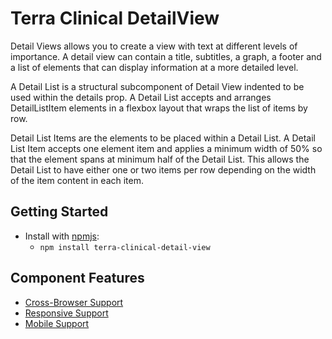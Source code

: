 # Terra Clinical DetailView

Detail Views allows you to create a view with text at different levels of importance. A detail view can contain a title, subtitles, a graph, a footer and a list of elements that can display information at a more detailed level.

A Detail List is a structural subcomponent of Detail View indented to be used within the details prop. A Detail List accepts and arranges DetailListItem elements in a flexbox layout that wraps the list of items by row.

Detail List Items are the elements to be placed within a Detail List. A Detail List Item accepts one element item and applies a minimum width of 50% so that the element spans at minimum half of the Detail List. This allows the Detail List to have either one or two items per row depending on the width of the item content in each item.

## Getting Started

- Install with [npmjs](https://www.npmjs.com):
  - `npm install terra-clinical-detail-view`

## Component Features
* [Cross-Browser Support](https://github.com/cerner/terra-core/wiki/Component-Features#cross-browser-support)
* [Responsive Support](https://github.com/cerner/terra-core/wiki/Component-Features#responsive-support)
* [Mobile Support](https://github.com/cerner/terra-core/wiki/Component-Features#mobile-support)
